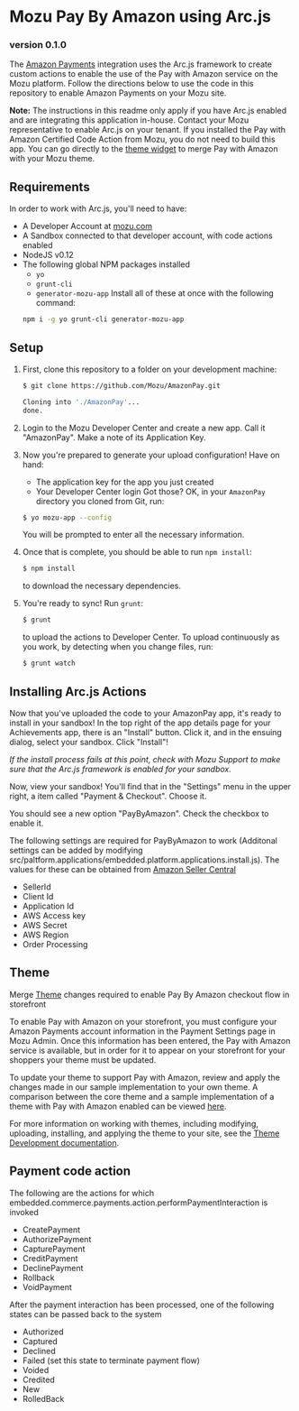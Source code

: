 # Mozu Pay By Amazon using Arc.js
### version 0.1.0

The [Amazon Payments](https://payments.amazon.com/home) integration uses the Arc.js framework to create custom actions to enable the use of the Pay with Amazon service on the Mozu platform. Follow the directions below to use the code in this repository to enable Amazon Payments on your Mozu site.

**Note:** The instructions in this readme only apply if you have Arc.js enabled and are integrating this application in-house. Contact your Mozu representative to enable Arc.js on your tenant. If you installed the Pay with Amazon Certified Code Action from Mozu, you do not need to build this app. You can go directly to the [theme widget](https://github.com/Mozu/PayWithAmazon-Theme) to merge Pay with Amazon with your Mozu theme.

## Requirements

In order to work with Arc.js, you'll need to have:

 - A Developer Account at [mozu.com](http://mozu.com/login)
 - A Sandbox connected to that developer account, with code actions enabled
 - NodeJS v0.12
 - The following global NPM packages installed
    - `yo`
    - `grunt-cli`
    - `generator-mozu-app`
   Install all of these at once with the following command:
   ```sh
   npm i -g yo grunt-cli generator-mozu-app
   ```

## Setup

1. First, clone this repository to a folder on your development machine:
   ```sh
   $ git clone https://github.com/Mozu/AmazonPay.git
   
   Cloning into './AmazonPay'...
   done.
   ```

2. Login to the Mozu Developer Center and create a new app. Call it "AmazonPay". Make a note of its Application Key.

3. Now you're prepared to generate your upload configuration! Have on hand:
    - The application key for the app you just created
    - Your Developer Center login
   Got those? OK, in your `AmazonPay` directory you cloned from Git, run:
   ```sh
   $ yo mozu-app --config
   ```
   You will be prompted to enter all the necessary information.

4. Once that is complete, you should be able to run `npm install`:
   ```sh
   $ npm install
   ```
   to download the necessary dependencies.

5. You're ready to sync! Run `grunt`:
   ```sh
   $ grunt
   ```
   to upload the actions to Developer Center. To upload continuously as you work, by detecting when you change files, run:
   ```sh
   $ grunt watch
   ```

## Installing Arc.js Actions

Now that you've uploaded the code to your AmazonPay app, it's ready to install in your sandbox! In the top right of the app details page for your Achievements app, there is an "Install" button. Click it, and in the ensuing dialog, select your sandbox. Click "Install"!

*If the install process fails at this point, check with Mozu Support to make sure that the Arc.js framework is enabled for your sandbox.*

Now, view your sandbox! You'll find that in the "Settings" menu in the upper right, a item called "Payment & Checkout". Choose it.

You should see a new option "PayByAmazon". Check the checkbox to enable it.

The following settings are required for PayByAmazon to work (Additonal settings can be added by modifying src/paltform.applications/embedded.platform.applications.install.js). The values for these can be obtained from [Amazon Seller Central](https://sellercentral.amazon.com/)
- SellerId
- Client Id
- Application Id
- AWS Access key
- AWS Secret
- AWS Region
- Order Processing

## Theme

Merge [Theme](https://github.com/Mozu/PayWithAmazon-Theme) changes required to enable Pay By Amazon checkout flow in storefront

To enable Pay with Amazon on your storefront, you must configure your Amazon Payments account information in the Payment Settings page in Mozu Admin. Once this information has been entered, the Pay with Amazon service is available, but in order for it to appear on your storefront for your shoppers your theme must be updated.

To update your theme to support Pay with Amazon, review and apply the changes made in our sample implementation to your own theme. A comparison between the core theme and a sample implementation of a theme with Pay with Amazon enabled can be viewed [here](https://github.com/Mozu/PayWithAmazon-Theme).

For more information on working with themes, including modifying, uploading, installing, and applying the theme to your site, see the [Theme Development documentation](http://developer.mozu.com/learn/theme-development/quickstart).


## Payment code action

The following are the actions for which embedded.commerce.payments.action.performPaymentInteraction is invoked
- CreatePayment
- AuthorizePayment
- CapturePayment
- CreditPayment
- DeclinePayment
- Rollback
- VoidPayment

After the payment interaction has been processed, one of the following states can be passed back to the system
- Authorized
- Captured
- Declined
- Failed (set this state to terminate payment flow)
- Voided
- Credited
- New
- RolledBack
